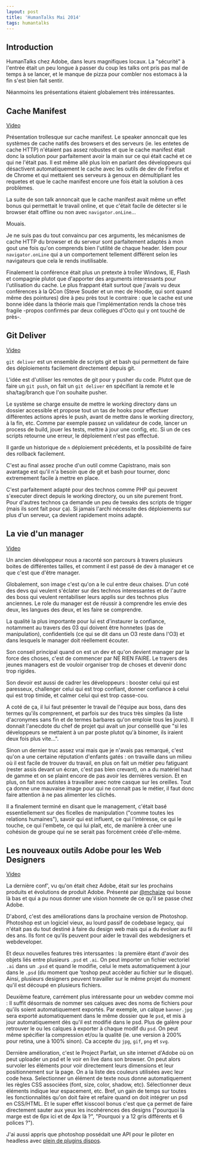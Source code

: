 ```yaml
---
layout: post
title: 'HumanTalks Mai 2014'
tags: humantalks
---
```

## Introduction

HumanTalks chez Adobe, dans leurs magnifiques locaux. La "sécurité" à l'entrée
était un peu longue à passer du coup les talks ont pris pas mal de temps à se
lancer, et le manque de pizza pour combler nos estomacs à la fin s'est bien
fait sentir.

Néanmoins les présentations étaient globalement très intéressantes.

## Cache Manifest

[Video](https://www.youtube.com/watch?v=iicE_LMKSsw)

Présentation trollesque sur cache manifest. Le speaker annoncait que les
systèmes de cache natifs des browsers et des serveurs (ie. les entetes de cache
HTTP) n'étaient pas assez robustes et que le cache manifest était donc la
solution pour parfaitement avoir la main sur ce qui était caché et ce qui ne
l'était pas. Il est même allé plus loin en parlant des développeurs qui
désactivent automatiquement le cache avec les outils de dev de Firefox et de
Chrome et qui mettaient ses serveurs à genoux en démultipliant les requetes et
que le cache manifest encore une fois était la solution à ces problèmes.

La suite de son talk annoncait que le cache manifest avait même un effet bonus
qui permettait le travail online, et que c'était facile de détecter si le
browser était offline ou non avec `navigator.onLine`...

Mouais.

Je ne suis pas du tout convaincu par ces arguments, les mécanismes de cache
HTTP du browser et du serveur sont parfaitement adaptés à mon gout une fois
qu'on comprends bien l'utilité de chaque header. Idem pour `navigator.onLine`
qui a un comportement tellement différent selon les navigateurs que cela le
rends inutilisable.

Finalement la conférence était plus un pretexte à troller Windows, IE, Flash et
compagnie plutot que d'apporter des arguments interessants pour l'utilisation
du cache. Le plus frappant était surtout que j'avais vu deux conférences à la
QCon (Steve Souder et un mec de Hoodie, qui sont quand même des pointures) dire
à peu près tout le contraire : que le cache est une bonne idée dans la théorie
mais que l'implémentation rends la chose très fragile -propos confirmés par
deux collègues d'Octo qui y ont touché de près-.

## Git Deliver

[Video](https://www.youtube.com/watch?v=8ISf4n4VXpk)

`git deliver` est un ensemble de scripts git et bash qui permettent de faire
des déploiements facilement directement depuis git.

L'idée est d'utiliser les remotes de git pour y pusher du code. Plutot que de
faire un `git push`, on fait un `git deliver` en spécifiant la remote et le
sha/tag/branch que l'on souhaite pusher.

Le système se charge ensuite de mettre le working directory dans un dossier
accessible et propose tout un tas de hooks pour effectuer différentes actions
après le push, avant de mettre dans le working directory, à la fin, etc. Comme
par exemple passez un validateur de code, lancer un process de build, jouer les
tests, mettre à jour une config, etc. Si un de ces scripts retourne une erreur,
le déploiement n'est pas effectué.

Il garde un historique de `n` déploiement précédents, et la possibilité de
faire des rollback facilement.

C'est au final assez proche d'un outil comme Capistrano, mais son avantage est
qu'il n'a besoin que de git et bash pour tourner, donc extremement facile
à mettre en place.

C'est parfaitement adapté pour des technos comme PHP qui peuvent s'executer
direct depuis le working directory, ou un site purement front. Pour d'autres
technos ça demande un peu de tweaks des scripts de trigger (mais ils sont fait
pour ça). Si jamais l'archi nécessite des déploiements sur plus d'un serveur,
ça devient rapidement moins adapté.

## La vie d'un manager

[Video](https://www.youtube.com/watch?v=1HUBzpaDEZU)

Un ancien développeur nous a raconté son parcours à travers plusieurs boites de
différentes tailles, et comment il est passé de dev à manager et ce que c'est
que d'être manager.

Globalement, son image c'est qu'on a le cul entre deux chaises. D'un coté des
devs qui veulent s'éclater sur des technos interessantes et de l'autre des boss
qui veulent rentabiliser leurs applis sur des technos plus anciennes. Le role
du manager est de réussir à comprendre les envie des deux, les langues des
deux, et les faire se comprendre.

La qualité la plus importante pour lui est d'instaurer la confiance, notamment
au travers des 03 qui doivent être honnetes (pas de manipulation),
confidentiels (ce qui se dit dans un O3 reste dans l'O3) et dans lesquels le
manager doit réellement écouter.

Son conseil principal quand on est un dev et qu'on devient manager par la force
des choses, c'est de commencer par NE RIEN FAIRE. Le travers des jeunes
managers est de vouloir organiser trop de choses et devenir donc trop rigides.

Son devoir est aussi de cadrer les développeurs : booster celui qui est
paresseux, challenger celui qui est trop confiant, donner confiance à celui qui
est trop timide, et calmer celui qui est trop casse-cou.

A coté de ça, il lui faut présenter le travail de l'équipe aux boss, dans des
termes qu'ils comprennent, et parfois sur des trucs très simples (la liste
d'acronymes sans fin et de termes barbares qu'on emploie tous les jours). Il
donnait l'anecdote du chef de projet qui avait un jour conseillé que "si les
développeurs se mettaient à un par poste plutot qu'à binomer, ils iraient deux
fois plus vite...".

Sinon un dernier truc assez vrai mais que je n'avais pas remarqué, c'est qu'on
a une certaine réputation d'enfants gatés : on travaille dans un milieu où il
est facile de trouver du travail, en plus on fait un métier peu fatiguant
(rester assis devant un écran, c'est pas bien crevant), on a du matériel haut
de gamme et on se plaint encore de pas avoir les dernières version. Et en plus,
on fait nos autistes à travailler avec notre casque sur les oreilles. Tout ça
donne une mauvaise image pour qui ne connait pas le métier, il faut donc faire
attention à ne pas alimenter les clichés.

Il a finalement terminé en disant que le management, c'était basé
essentiellement sur des ficelles de manipulation ("comme toutes les relations
humaines"), savoir qui est influent, ce qui l'intéresse, ce qui le touche, ce
qui l'embete, ce qui lui plait, etc, de manière à créer une cohésion de groupe
qui ne se serait pas forcément créée d'elle-même.

## Les nouveaux outils Adobe pour les Web Designers

[Video](https://www.youtube.com/watch?v=JyJu9xZE-Dk)

La dernière conf', vu qu'on était chez Adobe, était sur les prochains produits
et évolutions de produit Adobe. Présenté par
[@mchaize](https://twitter.com/mchaize) qui bosse là bas et qui a pu nous
donner une vision honnete de ce qu'il se passe chez Adobe.

D'abord, c'est des améliorations dans la prochaine version de Photoshop.
Photoshop est un logiciel vieux, au lourd passif de codebase legacy, qui
n'était pas du tout destiné à faire du design web mais qui a du évoluer au fil
des ans. Ils font ce qu'ils peuvent pour aider le travail des webdesigners et
webdeveloper.

Et deux nouvelles features très interssantes : la première étant d'avoir des
objets liés entre plusieurs `.psd` et `.ai`. On peut importer un fichier
vectoriel `.ai` dans un `.psd` et quand le modifie, celui le mets
automatiquement à jour dans le `.psd` (du moment que 'toshop peut accèder au
fichier sur le disque). Ainsi, plusieurs designers peuvent travailler sur le
même projet du moment qu'il est découpé en plusieurs fichiers.

Deuxième feature, carrément plus intéressante pour un webdev comme moi : Il
suffit désormais de nommer ses calques avec des noms de fichiers pour qu'ils
soient automatiquement exportés. Par exemple, un calque `banner.jpg` sera
exporté automatiquement dans le même dossier que le `psd`, et mis à jour
automatiquement dès qu'il est modifié dans le psd. Plus de galère pour
retrouver le ou les calques à exporter à chaque modif du `psd`. On peut même
spécifier la compression et/ou la qualité (ie. une version à 200% pour retina,
une à 100% sinon). Ca accepte du `jpg`, `gif`, `png` et `svg`.

Dernière amélioration, c'est le Project Parfait, un site internet d'Adobe où on
peut uploader un psd et le voir en live dans son browser. On peut alors
survoler les éléments pour voir directement leurs dimensions et leur
positionnement sur la page. On a la liste des couleurs utilisées avec leur code
hexa. Selectionner un élément de texte nous donne automatiquement les règles
CSS associées (font, size, color, shadow, etc). Sélectionner deux éléments
indique leur espacement, etc. Bref, un gain de temps sur toutes les
fonctionnalités qu'on doit faire et refaire quand on doit intégrer un psd en
CSS/HTML. Et le super effet kisscool bonus c'est que ça permet de faire
directement sauter aux yeux les incohérences des designs ("pourquoi la marge est
de 6px ici et de 4px là ?", "Pourquoi y a 12 gris différents et 6 polices ?").

J'ai aussi appris que photoshop possédait une API pour le piloter en headless
avec [plein de plugins dispos](http://github.com/adobe-photoshop/).




